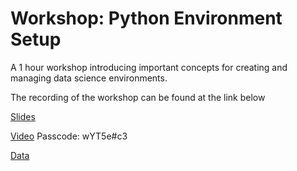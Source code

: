 # Workshop: Python Environment Setup

A 1 hour workshop introducing important concepts for creating and managing data science environments.

The recording of the workshop can be found at the link below

[Slides](https://docs.google.com/presentation/d/1G1onGI08VCkkfg5vXb_Sby-Q4acjH5gYABeRnYoxT6k/edit?usp=sharing)

[Video](https://virginia.zoom.us/rec/share/O6X0FjFFGi1s35pOPHTiYLjnHg6yRubAa-jFXSF2ErhWPnsOGgUGhDIowrajlsG7.VC_eouBsbObMcsE_)
Passcode: wYT5e#c3

[Data](https://drive.google.com/file/d/1n2Ga-OyA4WOPLp_IZb-emkghfoOY0qS6/view?usp=sharing)